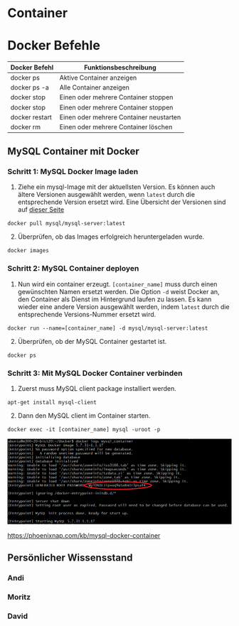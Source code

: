 # Container

# Docker Befehle

| Docker Befehl| Funktionsbeschreibung |
| ------------- |-----------------------|
| docker ps  | Aktive Container anzeigen |
| docker ps -a  | Alle Container anzeigen |
| docker stop  | Einen oder mehrere Container stoppen  |
| docker stop  | Einen oder mehrere Container stoppen  |
| docker restart  | Einen oder mehrere Container neustarten|
| docker rm | Einen oder mehrere Container löschen|

## MySQL Container mit Docker

### Schritt 1: MySQL Docker Image laden

1. Ziehe ein mysql-Image mit der aktuellsten Version. Es können auch ältere Versionen ausgewählt werden, wenn ```latest``` durch die entsprechende Version ersetzt wird. Eine Übersicht der Versionen sind auf [dieser Seite](https://hub.docker.com/_/mysql)

```
docker pull mysql/mysql-server:latest
```

2. Überprüfen, ob das Images erfolgreich heruntergeladen wurde.

```
docker images
```

### Schritt 2: MySQL Container deployen

1. Nun wird ein container erzeugt. ```[container_name]``` muss durch einen gewünschten Namen ersetzt werden. Die Option ```-d``` weist Docker an, den Container als Dienst im Hintergrund laufen zu lassen. Es kann wieder eine andere Version ausgewählt werden, indem ```latest``` durch die entsprechende Versions-Nummer ersetzt wird.

```
docker run --name=[container_name] -d mysql/mysql-server:latest
```

2. Überprüfen, ob der MySQL Container gestartet ist.

```
docker ps
```

### Schritt 3: Mit MySQL Docker Container verbinden

1. Zuerst muss MySQL client package installiert werden.

```
apt-get install mysql-client
```

2. Dann den MySQL client im Container starten.

```
docker exec -it [container_name] mysql -uroot -p
```
![rootpw](https://github.com/SayHeyD/M300-BIST/blob/master/images/tempsnip.png)


https://phoenixnap.com/kb/mysql-docker-container

## Persönlicher Wissensstand

### Andi

### Moritz

### David
